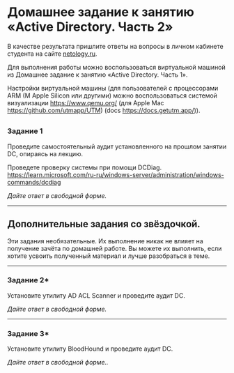 # Домашнее задание к занятию «Active Directory. Часть 2»

В качестве результата пришлите ответы на вопросы в личном кабинете студента на сайте [netology.ru](https://netology.ru/).

Для выполнения работы можно воспользоваться виртуальной машиной из Домашнее задание к занятию «Active Directory. Часть 1».

Настройки виртуальной машины (для пользователей с процессорами ARM (M Apple Silicon или другими) можно воспользоваться системой визуализации https://www.qemu.org/ (для Apple Mac https://github.com/utmapp/UTM) (docs https://docs.getutm.app/)).

## 

### Задание 1

Проведите самостоятельный аудит установленного на прошлом занятии DC, опираясь на лекцию. 

Проведете проверку системы при помощи DCDiag. https://learn.microsoft.com/ru-ru/windows-server/administration/windows-commands/dcdiag

*Дайте ответ в свободной форме.*

------

## Дополнительные задания со звёздочкой.

Эти задания необязательные. Их выполнение никак не влияет на получение зачёта по домашней работе. Вы можете их выполнить, если хотите усвоить полученный материал и лучше разобраться в теме.

------

### Задание 2*

Установите утилиту AD ACL Scanner и проведите аудит DC.

*Дайте ответ в свободной форме.*

------

### Задание 3*

Установите утилиту BloodHound и проведите аудит DC.

*Дайте ответ в свободной форме..*
